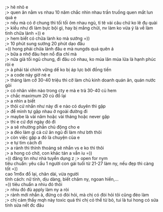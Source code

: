 ;> hê nhô e<br>
;> quen ăn nằm vs nhau 10 năm chắc nhìn nhau trần truồng quen mắt lun quá e<br>
;> nếu mà có ở chung thì tối tối ôm nhau ngủ, tỉ tê vài câu chứ ko lẽ đụ quài<br>
;> kiểu như đi làm bực bội gì, hay bị mắng chửi, nv làm ko vừa ý là về làm tình chữa lành =)) e<br>
;> hem biết có chửa lành ko mà sướng =))<br>
;> 10 phút sung sướng 20 phút dạo đầu<br>
=)) hong phải chửa lảnh đâu e mà nungds quá quên á<br>
;> bữa a nhớ đâu hẹn nổ địa chỉ mà<br>
;> nữa già tối ngủ chung, đi đâu có nhau, ko múa lân múa lửa là hạnh phúc ròi e<br>
;> à phải tài chính vững dể ko bị áp lực bởi đồng tiền<br>
;> a code nảy giờ nè e<br>
;> tháng làm cỡ 30-40 triệu thì cỡ làm chủ kinh doanh quán ăn, quán nước gòi<br>
;> có nhân viên nào trong cty e mà e trả 30-40 củ hem<br>
;> chắc maximum 20 củ đổ lại<br>
;> a nhìn a biết<br>
;> thôi cứ nhắn như này đi e nào có duyên thì gặp<br>
;> để mình tự gặp nhau ở ngoài đường đi<br>
;> maybe là vài năm hoặc vài tháng hoặc never gặp<br>
;> thì e cứ đợi ngày đó đi<br>
;> a sẽ nhường phần chủ động cho e<br>
;> a đéo làm gì cả cứ ăn ngủ đi làm như bth thôi<br>
;> còn việc gặp a đó là chuyện của e<br> 
;> e tự tìm cách đi<br>
;> a rảnh thì thỉnh thoảng sẽ nhắn vs e ko thì thôi<br>
;> a hong có chờ, con khác tán a vẫn iu =))<br>
=)) đăng tin như nhà tuyển dụng z
;> open for nym<br>
tiêu chuẩn:
yêu cầu 1 người con gái tuổi từ 21-27 làm ny, nếu đẹp thì càng tốt =))<br>
cao 1m6x đổ lại, chân dài, vừa người<br>
tính cách: nữ tính, dịu dàng, biết chăm ny, ngoan hiền,...<br>
=)) tiêu chuẩn a nhiu đó thôi<br>
;> nhiu đó đủ apply làm ny a ròi<br>
;> rảnh mới nhắn à, đừng có đòi hỏi, mà chị có đòi hỏi tôi cũng đéo làm<br>
;> chị cảm thấy mqh này toxic quá thì chị có thể từ bỏ, tui là tui hong có sửa tính sửa nết đc đâu
